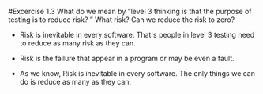 #Excercise 1.3 What do we mean by “level 3 thinking is that the purpose of testing is to reduce risk? ” What risk? Can we reduce the risk to zero?
* Risk is inevitable in every software. That's people in level 3 testing need to reduce as many risk as they can. 

* Risk is the failure that appear in a program or may be even a fault. 

* As we know, Risk is inevitable in every software. The only things we can do is reduce as many as they can.
